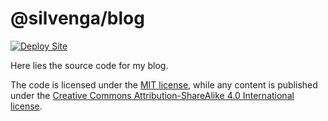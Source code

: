 # @silvenga/blog

[![Deploy Site](https://github.com/Silvenga/silvenga.com/actions/workflows/deploy-site.yaml/badge.svg)](https://github.com/Silvenga/silvenga.com/actions/workflows/deploy-site.yaml)

Here lies the source code for my blog.

The code is licensed under the [MIT license](https://github.com/Silvenga/silvenga.com/blob/master/LICENSE), while any content is published under the [Creative Commons Attribution-ShareAlike 4.0 International license](https://creativecommons.org/licenses/by-sa/4.0/).
